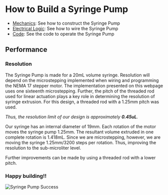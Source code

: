 # How to Build a Syringe Pump

- [Mechanics](/Syringe-Pump/mechanics): See how to construct the Syringe Pump
- [Electrical Logic](/Syringe-Pump/electrical): See how to wire the Syringe Pump
- [Code](/Syringe-Pump/code): See the code to operate the Syringe Pump

## Performance
### Resolution
The Syringe Pump is made for a 20mL volume syringe. Resolution will depend on the microstepping implemented when wiring and programming the NEMA 17 stepper motor. The implementation presented on this webpage uses one sixteenth microstepping. Further, the pitch of the threaded rod used for linear actuation plays a key role in determining the resolution of syringe extrusion. For this design, a threaded rod with a 1.25mm pitch was used. 

_Thus, the resolution limit of our design is approximately **0.45uL**._

Our syringe has an internal diameter of 19mm. Each rotation of the motor moves the syringe pump 1.25mm. The resultant volume extruded in one complete rotation is 1.418mL. Since we are microstepping, however, we are moving the syringe 1.25mm/3200 steps per rotation. Thus, improving the resolution to the sub-microliter level. 

Further improvements can be made by using a threaded rod with a lower pitch.

### Happy building!!
![Syringe Pump Success](/Syringe-Pump/Assets/IMG_3467.jpg)
